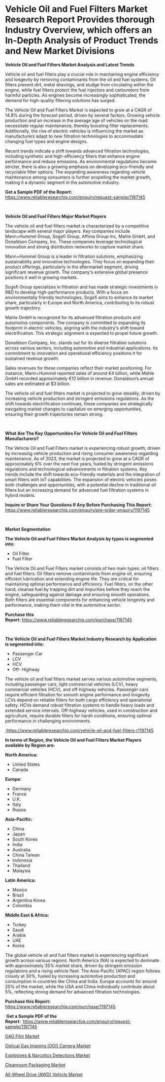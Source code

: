 <p><h1>Vehicle Oil and Fuel Filters Market Research Report Provides thorough Industry Overview, which offers an In-Depth Analysis of Product Trends and New Market Divisions</h1></p><p><strong>Vehicle Oil and Fuel Filters Market Analysis and Latest Trends</strong></p>
<p><p>Vehicle oil and fuel filters play a crucial role in maintaining engine efficiency and longevity by removing contaminants from the oil and fuel systems. Oil filters prevent dirt, metal shavings, and sludge from circulating within the engine, while fuel filters protect the fuel injectors and carburetors from harmful particles. As engines become increasingly sophisticated, the demand for high-quality filtering solutions has surged.</p><p>The Vehicle Oil and Fuel Filters Market is expected to grow at a CAGR of 14.9% during the forecast period, driven by several factors. Growing vehicle production and an increase in the average age of vehicles on the road necessitate regular maintenance, thereby boosting filter replacements. Additionally, the rise of electric vehicles is influencing the market as manufacturers adapt to new filtration technologies to accommodate changing fuel types and engine designs.</p><p>Recent trends indicate a shift towards advanced filtration technologies, including synthetic and high-efficiency filters that enhance engine performance and reduce emissions. As environmental regulations become stricter, there is also a growing emphasis on developing eco-friendly and recyclable filter options. The expanding awareness regarding vehicle maintenance among consumers is further propelling the market growth, making it a dynamic segment in the automotive industry.</p></p>
<p><strong>Get a Sample PDF of the Report:&nbsp;</strong> <a href="https://www.reliableresearchiq.com/enquiry/request-sample/1197145?utm_campaign=100&utm_medium=2&utm_source=Github&utm_content=ia&utm_term=04112024&utm_id=vehicle-oil-and-fuel-filters">https://www.reliableresearchiq.com/enquiry/request-sample/1197145</a></p>
<p>&nbsp;</p>
<p><strong>Vehicle Oil and Fuel Filters Major Market Players</strong></p>
<p><p>The vehicle oil and fuel filters market is characterized by a competitive landscape with several major players. Key companies include Mann+Hummel Group, Sogefi Group, Affinia Group Inc, Mahle GmbH, and Donaldson Company, Inc. These companies leverage technological innovation and strong distribution networks to capture market share.</p><p>Mann+Hummel Group is a leader in filtration solutions, emphasizing sustainability and innovative technologies. They focus on expanding their product offerings, particularly in the aftermarket segment, driving significant revenue growth. The company's extensive global presence positions it well in growing markets.</p><p>Sogefi Group specializes in filtration and has made strategic investments in R&D to develop high-performance products. With a focus on environmentally friendly technologies, Sogefi aims to enhance its market share, particularly in Europe and North America, contributing to its robust growth trajectory.</p><p>Mahle GmbH is recognized for its advanced filtration products and automotive components. The company is committed to expanding its footprint in electric vehicles, aligning with the industry's shift toward electrification. This strategic alignment is expected to propel future growth.</p><p>Donaldson Company, Inc. stands out for its diverse filtration solutions across various sectors, including automotive and industrial applications. Its commitment to innovation and operational efficiency positions it for sustained revenue growth.</p><p>Sales revenues for these companies reflect their market positioning. For instance, Mann+Hummel reported sales of around €4 billion, while Mahle GmbH recorded approximately €12 billion in revenue. Donaldson’s annual sales are estimated at $3 billion.</p><p>The vehicle oil and fuel filters market is projected to grow steadily, driven by increasing vehicle production and stringent emissions regulations. As the shift towards electrification continues, these companies are strategically navigating market changes to capitalize on emerging opportunities, ensuring their growth trajectories remain strong.</p></p>
<p>&nbsp;</p>
<p><strong>What Are The Key Opportunities For Vehicle Oil and Fuel Filters Manufacturers?</strong></p>
<p><p>The Vehicle Oil and Fuel Filters market is experiencing robust growth, driven by increasing vehicle production and rising consumer awareness regarding maintenance. As of 2023, the market is projected to grow at a CAGR of approximately 6% over the next five years, fueled by stringent emissions regulations and technological advancements in filtration systems. Key trends include the shift towards eco-friendly materials and the integration of smart filters with IoT capabilities. The expansion of electric vehicles poses both challenges and opportunities, with a potential decline in traditional oil filters but an increasing demand for advanced fuel filtration systems in hybrid models.</p></p>
<p><strong>Inquire or Share Your Questions If Any Before Purchasing This Report:</strong> <a href="https://www.reliableresearchiq.com/enquiry/pre-order-enquiry/1197145?utm_campaign=100&utm_medium=2&utm_source=Github&utm_content=ia&utm_term=04112024&utm_id=vehicle-oil-and-fuel-filters">https://www.reliableresearchiq.com/enquiry/pre-order-enquiry/1197145</a></p>
<p>&nbsp;</p>
<p><strong>Market Segmentation</strong></p>
<p><strong>The Vehicle Oil and Fuel Filters Market Analysis by types is segmented into:</strong></p>
<p><ul><li>Oil Filter</li><li>Fuel Filter</li></ul></p>
<p><p>The Vehicle Oil and Fuel Filters market consists of two main types: oil filters and fuel filters. Oil filters remove contaminants from engine oil, ensuring efficient lubrication and extending engine life. They are critical for maintaining optimal performance and efficiency. Fuel filters, on the other hand, cleanse fuel by trapping dirt and impurities before they reach the engine, safeguarding against damage and ensuring smooth operations. Both filters are essential components for enhancing vehicle longevity and performance, making them vital in the automotive sector.</p></p>
<p><strong>Purchase this Report:&nbsp;</strong><a href="https://www.reliableresearchiq.com/purchase/1197145?utm_campaign=100&utm_medium=2&utm_source=Github&utm_content=ia&utm_term=04112024&utm_id=vehicle-oil-and-fuel-filters">https://www.reliableresearchiq.com/purchase/1197145</a></p>
<p>&nbsp;</p>
<p><strong>The Vehicle Oil and Fuel Filters Market Industry Research by Application is segmented into:</strong></p>
<p><ul><li>Passenger Car</li><li>LCV</li><li>HCV</li><li>Off- Highway</li></ul></p>
<p><p>The vehicle oil and fuel filters market serves various automotive segments, including passenger cars, light commercial vehicles (LCV), heavy commercial vehicles (HCV), and off-highway vehicles. Passenger cars require efficient filtration for smooth engine performance and longevity. LCVs depend on reliable filters for both cargo efficiency and operational safety. HCVs demand robust filtration systems to handle heavy loads and extended service intervals. Off-highway vehicles, used in construction and agriculture, require durable filters for harsh conditions, ensuring optimal performance in challenging environments.</p></p>
<p><a href="https://www.reliableresearchiq.com/vehicle-oil-and-fuel-filters-r1197145?utm_campaign=100&utm_medium=2&utm_source=Github&utm_content=ia&utm_term=04112024&utm_id=vehicle-oil-and-fuel-filters">&nbsp;https://www.reliableresearchiq.com/vehicle-oil-and-fuel-filters-r1197145</a></p>
<p><strong>In terms of Region, the Vehicle Oil and Fuel Filters Market Players available by Region are:</strong></p>
<p>
    <p> <strong> North America: </strong>
        <ul>
            <li>United States</li>
            <li>Canada</li>
        </ul>
        </p> 
    <p> <strong> Europe: </strong>
        <ul>
            <li>Germany</li>
            <li>France</li>
            <li>U.K.</li>
            <li>Italy</li>
            <li>Russia</li>
        </ul>
        </p> 
    <p> <strong> Asia-Pacific: </strong>
        <ul>
            <li>China</li>
            <li>Japan</li>
            <li>South Korea</li>
            <li>India</li>
            <li>Australia</li>
            <li>China Taiwan</li>
            <li>Indonesia</li>
            <li>Thailand</li>
            <li>Malaysia</li>
        </ul>
        </p> 
    <p> <strong> Latin America: </strong>
        <ul>
            <li>Mexico</li>
            <li>Brazil</li>
            <li>Argentina Korea</li>
            <li>Colombia</li>
        </ul>
        </p> 
    <p> <strong> Middle East & Africa: </strong>
        <ul>
            <li>Turkey</li>
            <li>Saudi</li>
            <li>Arabia</li>
            <li>UAE</li>
            <li>Korea</li>
        </ul>
    </p>
    </p>
<p><p>The global vehicle oil and fuel filters market is experiencing significant growth across various regions. North America (NA) is expected to dominate with approximately 35% market share, driven by stringent emission regulations and a rising vehicle fleet. The Asia-Pacific (APAC) region follows closely at 30%, fueled by increasing automotive production and consumption in countries like China and India. Europe accounts for around 25% of the market, while the USA and China individually contribute about 5%, reflecting strong demand for advanced filtration technologies.</p></p>
<p><strong>Purchase this Report: </strong><a href="https://www.reliableresearchiq.com/purchase/1197145?utm_campaign=100&utm_medium=2&utm_source=Github&utm_content=ia&utm_term=04112024&utm_id=vehicle-oil-and-fuel-filters">https://www.reliableresearchiq.com/purchase/1197145</a></p>
<p>&nbsp;<strong>Get a Sample PDF of the Report:&nbsp;&nbsp;</strong><a href="https://www.reliableresearchiq.com/enquiry/request-sample/1197145?utm_campaign=100&utm_medium=2&utm_source=Github&utm_content=ia&utm_term=04112024&utm_id=vehicle-oil-and-fuel-filters">https://www.reliableresearchiq.com/enquiry/request-sample/1197145</a></p>
<p><strong></strong></p>
<p><p><a href="https://medium.com/@k2xnfsilvey/gag-film-market-%E3%81%AE%E3%82%B0%E3%83%AD%E3%83%BC%E3%83%90%E3%83%AB%E5%B8%82%E5%A0%B4%E6%A6%82%E8%A6%81%E3%81%AF-%E4%B8%96%E7%95%8C%E3%81%8A%E3%82%88%E3%81%B3%E4%B8%BB%E8%A6%81%E5%B8%82%E5%A0%B4%E3%81%AB%E3%81%8A%E3%81%91%E3%82%8B%E6%A5%AD%E7%95%8C%E3%81%AB%E5%BD%B1%E9%9F%BF%E3%82%92%E4%B8%8E%E3%81%88%E3%82%8B%E4%B8%BB%E8%A6%81%E3%81%AA%E3%83%88%E3%83%AC%E3%83%B3%E3%83%89%E3%81%AB%E3%81%A4%E3%81%84%E3%81%A6-%E7%8B%AC%E8%87%AA%E3%81%AE%E8%A6%96%E7%82%B9%E3%82%92%E6%8F%90%E4%BE%9B%E3%81%97%E3%81%BE%E3%81%99-5d5451fc9753?utm_campaign=100&utm_medium=2&utm_source=Github&utm_content=ia&utm_term=04112024&utm_id=vehicle-oil-and-fuel-filters">GAG Film Market</a></p><p><a href="https://www.linkedin.com/pulse/unlocking-growth-potential-strategic-analysis-optical-gas-5xxjf?utm_campaign=100&utm_medium=2&utm_source=Github&utm_content=ia&utm_term=04112024&utm_id=vehicle-oil-and-fuel-filters">Optical Gas Imaging (OGI) Camera Market</a></p><p><a href="https://www.linkedin.com/pulse/explosives-narcotics-detections-market-trends-detailed-study-ixuff?utm_campaign=100&utm_medium=2&utm_source=Github&utm_content=ia&utm_term=04112024&utm_id=vehicle-oil-and-fuel-filters">Explosives & Narcotics Detections Market</a></p><p><a href="https://medium.com/@miras9akk/el-cleanroom-packaging-market-prioriza-el-control-de-costos-y-la-mejora-de-la-eficiencia-80bc9b25ac03?utm_campaign=100&utm_medium=2&utm_source=Github&utm_content=ia&utm_term=04112024&utm_id=vehicle-oil-and-fuel-filters">Cleanroom Packaging Market</a></p><p><a href="https://github.com/maximinauago/Market-Research-Report-List-1/blob/main/all-wheel-drive-awd-vehicle-market.md?utm_campaign=100&utm_medium=2&utm_source=Github&utm_content=ia&utm_term=04112024&utm_id=vehicle-oil-and-fuel-filters">All-Wheel Drive (AWD) Vehicle Market</a></p></p>